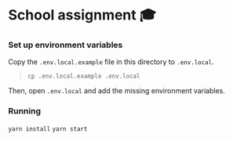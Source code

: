 # School assignment 🎓

### Set up environment variables

Copy the `.env.local.example` file in this directory to `.env.local`.
>```
>cp .env.local.example .env.local
>``` 
Then, open `.env.local` and add the missing environment variables.

### Running

`yarn install`
`yarn start`
